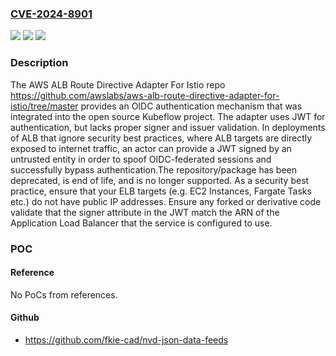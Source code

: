 ### [CVE-2024-8901](https://cve.mitre.org/cgi-bin/cvename.cgi?name=CVE-2024-8901)
![](https://img.shields.io/static/v1?label=Product&message=AWS%20ALB%20Route%20Directive%20Adapter%20For%20Istio&color=blue)
![](https://img.shields.io/static/v1?label=Version&message=n%2Fa&color=blue)
![](https://img.shields.io/static/v1?label=Vulnerability&message=CWE-290%20Authentication%20Bypass%20by%20Spoofing&color=brighgreen)

### Description

The  AWS ALB Route Directive Adapter For Istio repo https://github.com/awslabs/aws-alb-route-directive-adapter-for-istio/tree/master  provides an OIDC authentication mechanism that was integrated into the open source Kubeflow project. The adapter uses JWT for authentication, but lacks proper signer and issuer validation. In deployments of ALB that ignore security best practices, where ALB targets are directly exposed to internet traffic, an actor can provide a JWT signed by an untrusted entity in order to spoof OIDC-federated sessions and successfully bypass authentication.The repository/package has been deprecated, is end of life, and is no longer supported. As a security best practice, ensure that your ELB targets (e.g. EC2 Instances, Fargate Tasks etc.) do not have public IP addresses. Ensure any forked or derivative code validate that the signer attribute in the JWT match the ARN of the Application Load Balancer that the service is configured to use.

### POC

#### Reference
No PoCs from references.

#### Github
- https://github.com/fkie-cad/nvd-json-data-feeds

